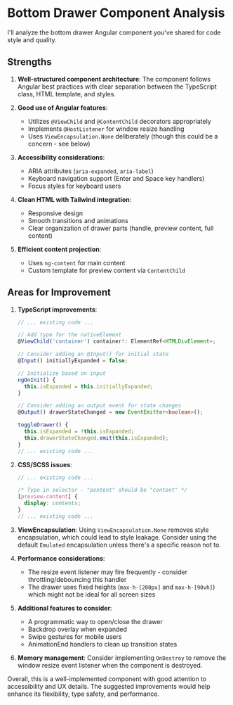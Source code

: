 # Bottom Drawer Component Analysis

I'll analyze the bottom drawer Angular component you've shared for code style and quality.

## Strengths

1. **Well-structured component architecture**: The component follows Angular best practices with clear separation between the TypeScript class, HTML template, and styles.

2. **Good use of Angular features**:
   - Utilizes `@ViewChild` and `@ContentChild` decorators appropriately
   - Implements `@HostListener` for window resize handling
   - Uses `ViewEncapsulation.None` deliberately (though this could be a concern - see below)

3. **Accessibility considerations**:
   - ARIA attributes (`aria-expanded`, `aria-label`)
   - Keyboard navigation support (Enter and Space key handlers)
   - Focus styles for keyboard users

4. **Clean HTML with Tailwind integration**:
   - Responsive design
   - Smooth transitions and animations
   - Clear organization of drawer parts (handle, preview content, full content)

5. **Efficient content projection**:
   - Uses `ng-content` for main content
   - Custom template for preview content via `ContentChild`

## Areas for Improvement

1. **TypeScript improvements**:
   ```typescript:src/app/bottom-drawer/deepseek-v3-0324/bottom-drawer.component.ts
   // ... existing code ...
   
   // Add type for the nativeElement
   @ViewChild('container') container!: ElementRef<HTMLDivElement>;
   
   // Consider adding an @Input() for initial state
   @Input() initiallyExpanded = false;
   
   // Initialize based on input
   ngOnInit() {
     this.isExpanded = this.initiallyExpanded;
   }
   
   // Consider adding an output event for state changes
   @Output() drawerStateChanged = new EventEmitter<boolean>();
   
   toggleDrawer() {
     this.isExpanded = !this.isExpanded;
     this.drawerStateChanged.emit(this.isExpanded);
   }
   // ... existing code ...
   ```

2. **CSS/SCSS issues**:
   ```scss:src/app/bottom-drawer/deepseek-v3-0324/bottom-drawer.component.scss
   // ... existing code ...
   
   /* Typo in selector - "pontent" should be "content" */
   [preview-content] {
     display: contents;
   }
   // ... existing code ...
   ```

3. **ViewEncapsulation**: Using `ViewEncapsulation.None` removes style encapsulation, which could lead to style leakage. Consider using the default `Emulated` encapsulation unless there's a specific reason not to.

4. **Performance considerations**:
   - The resize event listener may fire frequently - consider throttling/debouncing this handler
   - The drawer uses fixed heights (`max-h-[200px]` and `max-h-[90vh]`) which might not be ideal for all screen sizes

5. **Additional features to consider**:
   - A programmatic way to open/close the drawer
   - Backdrop overlay when expanded
   - Swipe gestures for mobile users
   - AnimationEnd handlers to clean up transition states

6. **Memory management**: Consider implementing `OnDestroy` to remove the window resize event listener when the component is destroyed.

Overall, this is a well-implemented component with good attention to accessibility and UX details. The suggested improvements would help enhance its flexibility, type safety, and performance.
